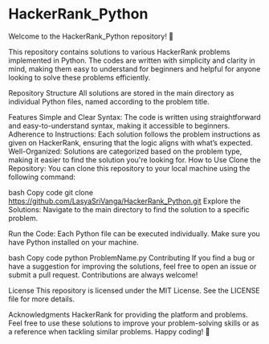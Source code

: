 # HackerRank_Python

Welcome to the HackerRank_Python repository! 🚀

This repository contains solutions to various HackerRank problems implemented in Python. The codes are written with simplicity and clarity in mind, making them easy to understand for beginners and helpful for anyone looking to solve these problems efficiently.

Repository Structure
All solutions are stored in the main directory as individual Python files, named according to the problem title.

Features
Simple and Clear Syntax: The code is written using straightforward and easy-to-understand syntax, making it accessible to beginners.
Adherence to Instructions: Each solution follows the problem instructions as given on HackerRank, ensuring that the logic aligns with what’s expected.
Well-Organized: Solutions are categorized based on the problem type, making it easier to find the solution you're looking for.
How to Use
Clone the Repository: You can clone this repository to your local machine using the following command:

bash
Copy code
git clone https://github.com/LasyaSriVanga/HackerRank_Python.git
Explore the Solutions: Navigate to the main directory to find the solution to a specific problem.

Run the Code: Each Python file can be executed individually. Make sure you have Python installed on your machine.

bash
Copy code
python ProblemName.py
Contributing
If you find a bug or have a suggestion for improving the solutions, feel free to open an issue or submit a pull request. Contributions are always welcome!

License
This repository is licensed under the MIT License. See the LICENSE file for more details.

Acknowledgments
HackerRank for providing the platform and problems.
Feel free to use these solutions to improve your problem-solving skills or as a reference when tackling similar problems. Happy coding! 🎉

